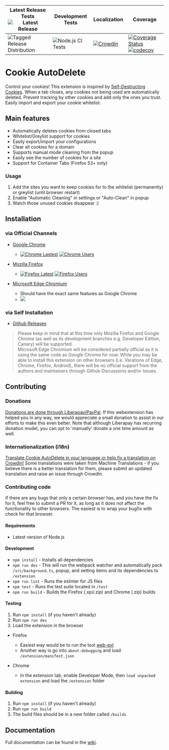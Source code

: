 [link-amo]: https://addons.mozilla.org/en-US/firefox/addon/cookie-autodelete/
[link-cws]: https://chrome.google.com/webstore/detail/cookie-autodelete/fhcgjolkccmbidfldomjliifgaodjagh
[link-edge]: https://microsoftedge.microsoft.com/addons/detail/djkjpnciiommncecmdefpdllknjdmmmo

| Latest Release Tests ![Latest Release](https://img.shields.io/github/v/release/Cookie-AutoDelete/Cookie-AutoDelete) | Development Tests | Localization | Coverage |
| ------------------------------------------------------------------------------------------------------------------------------------------ | ---------------------------------------------------------------------------------------------------------------------------------------- | ---------------------------------------------------------------------------------------------------------------------------------- | ------------------------------------------------------------------------------------------------------------------------------------------------------------------------------------------------------------------------------------------------------------------------------------------------------------------------------------------------------------------------------------- |
| ![Tagged Release Distribution](https://github.com/Cookie-AutoDelete/Cookie-AutoDelete/workflows/Tagged%20Release%20Distribution/badge.svg) | ![Node.js CI Tests](https://github.com/Cookie-AutoDelete/Cookie-AutoDelete/workflows/CI/badge.svg?branch=3.X.X-Branch) | [![Crowdin](https://d322cqt584bo4o.cloudfront.net/cookie-autodelete/localized.svg)](https://crowdin.com/project/cookie-autodelete) | [![Coverage Status](https://coveralls.io/repos/github/Cookie-AutoDelete/Cookie-AutoDelete/badge.svg?branch=3.X.X-Branch)](https://coveralls.io/github/Cookie-AutoDelete/Cookie-AutoDelete?branch=3.X.X-Branch) [![codecov](https://codecov.io/gh/Cookie-AutoDelete/Cookie-AutoDelete/branch/3.X.X-Branch/graph/badge.svg)](https://codecov.io/gh/Cookie-AutoDelete/Cookie-AutoDelete) |

# Cookie AutoDelete

Control your cookies! This extension is inspired by [Self-Destructing Cookies](https://addons.mozilla.org/en-US/firefox/addon/self-destructing-cookies/). When a tab closes, any cookies not being used are automatically deleted. Prevent tracking by other cookies and add only the ones you trust. Easily import and export your cookie whitelist.

## Main features

- Automatically deletes cookies from closed tabs
- Whitelist/Greylist support for cookies
- Easily export/import your configurations
- Clear all cookies for a domain
- Supports manual mode cleaning from the popup
- Easily see the number of cookies for a site
- Support for Container Tabs (Firefox 53+ only)

### Usage

1. Add the sites you want to keep cookies for to the whitelist (permanently) or greylist (until browser restart)
2. Enable "Automatic Cleaning" in settings or "Auto-Clean" in popup
3. Watch those unused cookies disappear :)

## Installation

### via Official Channels

- [Google Chrome][link-cws]

  - [![Chrome Lastest](https://img.shields.io/chrome-web-store/v/fhcgjolkccmbidfldomjliifgaodjagh)][link-cws] [![Chrome Users](https://img.shields.io/chrome-web-store/users/fhcgjolkccmbidfldomjliifgaodjagh)][link-cws]

- [Mozilla Firefox][link-amo]
  - [![Firefox Latest](https://img.shields.io/amo/v/cookie-autodelete)][link-amo] [![Firefox Users](https://img.shields.io/amo/users/cookie-autodelete)][link-amo]
- [Microsoft Edge Chromium][link-edge]
  - Should have the exact same features as Google Chrome
  - [![](https://img.shields.io/badge/dynamic/json?label=edge%20chromium%20add-on&prefix=v&query=%24.version&url=https%3A%2F%2Fmicrosoftedge.microsoft.com%2Faddons%2Fgetproductdetailsbycrxid%2Fdjkjpnciiommncecmdefpdllknjdmmmo)][link-edge]

### via Self Installation

- [Github Releases](https://github.com/Cookie-AutoDelete/Cookie-AutoDelete/releases)

> Please keep in mind that at this time only Mozilla Firefox and Google Chrome (as well as its development branches e.g. Developer Edition, Canary) will be supported.  
> Microsoft Edge Chromium will be considered partially official as it is using the same code as Google Chrome for now.
> While you may be able to install this extension on other browsers (i.e. Varations of Edge, Chrome, Firefox, Android), there will be no official support from the authors and maintainers through Github Discussions and/or Issues.

## Contributing

### Donations

[Donations are done through Liberapay/PayPal](https://liberapay.com/CAD_Developers/). If this webextension has helped you in any way, we would appreciate a small donation to assist in our efforts to make this even better. Note that although Liberapay has recurring donation model, you can opt to 'manually' donate a one time amount as well.

### Internationalization (i18n)

[Translate Cookie AutoDelete in your language or help fix a translation on Crowdin!](https://crowdin.com/project/cookie-autodelete)
Some translations were taken from Machine Translations - if you believe there is a better translation for them, please submit an updated translation and raise an issue through CrowdIn.

### Contributing code

If there are any bugs that only a certain browser has, and you have the fix for it, feel free to submit a PR for it, as long as it does not affect the functionality to other browsers. The easiest is to wrap your bugfix with check for that browser.

#### Requirements

- Latest version of Node.js

#### Development

- `npm install` - Installs all dependencies
- `npm run dev` - This will run the webpack watcher and automatically pack `/src/background.ts`, popup, and setting items and its dependencies to `/extension`
- `npm run lint` - Runs the eslinter for JS files
- `npm test` - Runs the test suite located in `/test`
- `npm run build` - Builds the Firefox (.xpi/.zip) and Chrome (.zip) builds

#### Testing

1. Run `npm install` (if you haven't already)
2. Run `npm run dev`
3. Load the extension in the browser

- Firefox

  - Easiest way would be to run the tool [web-ext](https://developer.mozilla.org/en-US/Add-ons/WebExtensions/Getting_started_with_web-ext#Testing_out_an_extension)
  - Another way is go into `about:debugging` and load `/extension/manifest.json`

- Chrome
  - In the extension tab, enable Developer Mode, then `load unpacked extension` and load the `/extension` folder

#### Building

1. Run `npm install` (if you haven't already)
2. Run `npm run build`
3. The build files should be in a new folder called `/builds`

## Documentation

Full documentation can be found in the [wiki](https://github.com/Cookie-AutoDelete/Cookie-AutoDelete/wiki/Documentation).
